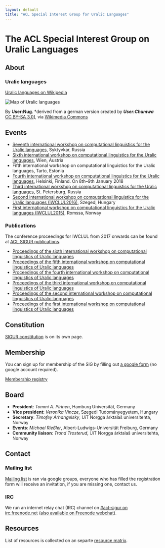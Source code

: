 ```yaml
---
layout: default
title: "ACL Special Interest Group for Uralic Languages"
---
```


# The ACL Special Interest Group on Uralic Languages

## About

### Uralic languages

[Uralic languages on Wikipedia](https://en.wikipedia.org/wiki/Uralic_languages)

![Map of Uralic languages](https://upload.wikimedia.org/wikipedia/commons/thumb/5/51/Linguistic_map_of_the_Uralic_languages_%28en%29.png/640px-Linguistic_map_of_the_Uralic_languages_%28en%29.png)

By **User:Nug**.  *derived from a german version created by ***User:Chumwa***
[CC BY-SA 3.0](http://creativecommons.org/licenses/by-sa/3.0)],
via [Wikimedia Commons](https://commons.wikimedia.org/wiki/File%3ALinguistic_map_of_the_Uralic_languages_%28en%29.png)
 
## Events


* [Seventh international workshop on computational linguistics for the Uralic
  languages](https://conference.krags.ru/en), Syktyvkar, Russia
* [Sixth international workshop on computational linguistics for the Uralic
  languages](https://iwclul.univie.ac.at/), Wien, Austria
* Fifth international workshop on computational linguistics for the Uralic
  languages, Tarto, Estonia
* [Fourth international workshop on computational linguistics for the Uralic
  languages](http://blogs.helsinki.fi/language-technology/iwclul-2018/),
  Helsinki, Finland. On 8th–9th January 2018
* [Third international workshop on computational linguistics for the Uralic
   languages](iwclul2017.html), St. Petersburg, Russia
* [Second international workshop on computational linguistics
   for the Uralic languages
   (IWCLUL2016)](http://rgai.inf.u-szeged.hu/iwclul2016), Szeged, Hungary
* [First international workshop on computational linguistics for the Uralic
   languages (IWCLUL2015)](http://gtweb.uit.no/iwclul2015/), Romssa, Norway

### Publications

The conference proceedings for IWCLUL from 2017 onwards can be found at [ACL SIGUR publications](https://aclanthology.org/sigs/sigur/).

* [Proceedings of the sixth international workshop on computational linguistics of Uralic languages](https://aclanthology.org/volumes/2020.iwclul-1/)
* [Proceedings of the fifth international workshop on computational linguistics of Uralic languages](https://aclanthology.org/volumes/W19-03/)
* [Proceedings of the fourth international workshop on computational linguistics of Uralic languages](https://aclanthology.org/volumes/W18-02/)
* [Proceedings of the third international workshop on computational linguistics of Uralic languages](https://aclanthology.org/volumes/W17-06/)
* [Proceedings of the second international workshop on computational linguistics of Uralic languages](http://rgai.inf.u-szeged.hu/iwclul2016/proceedings.pdf)
* [Proceedings of the first international workshop on computational linguistics of Uralic languages](http://septentrio.uit.no/index.php/SCS/issue/view/291)

## Constitution

[SIGUR constitution](sigur-constitution.html) is on its own page.

## Membership

You can sign up for membership of the SIG by filling out [a google form](https://docs.google.com/forms/d/19jasNykCI5449BFNtm5jJ94CFlfQYXNEt4uaFuOkADw/viewform)
(no google account required).

[Membership registry](members.html)



## Board

* **President**:  *Tommi A. Pirinen*, Hamburg Universität, Germany
* **Vice president**: *Veronika Vincze*, Szegedi Tudományegyetem, Hungary
* **Secretary**: *Timofey Arhangelsky*, UiT Norgga árktalaš universitehta, Norway
* **Events**: *Michael Rießler*, Albert-Ludwigs-Universität Freiburg, Germany
* **Community liaison**: *Trond Trosterud*, UiT Norgga árktalaš universitehta, Norway

## Contact

### Mailing list

[Mailing list](mailing-list.html) is ran via google groups, everyone who has
filled the registration form will receive an invitation, if you are missing one,
contact us.

### IRC

We run an internet relay chat (IRC) channel on [#acl-sigur on
irc.freenode.net](irc:Freenode/#acl-sigur) ([also available on Freenode
webchat](http://webchat.freenode.net/)).

## Resources

List of resources is collected on an separte [resource matrix](matrix.html).
